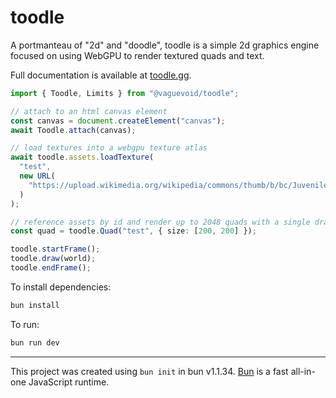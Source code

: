 # toodle

A portmanteau of "2d" and "doodle", toodle is a simple 2d graphics engine focused on using WebGPU to render textured quads and text.

Full documentation is available at [toodle.gg](https://toodle.gg).

```ts
import { Toodle, Limits } from "@vaguevoid/toodle";

// attach to an html canvas element
const canvas = document.createElement("canvas");
await Toodle.attach(canvas);

// load textures into a webgpu texture atlas
await toodle.assets.loadTexture(
  "test",
  new URL(
    "https://upload.wikimedia.org/wikipedia/commons/thumb/b/bc/Juvenile_Ragdoll.jpg/440px-Juvenile_Ragdoll.jpg"
  )
);

// reference assets by id and render up to 2048 quads with a single draw call
const quad = toodle.Quad("test", { size: [200, 200] });

toodle.startFrame();
toodle.draw(world);
toodle.endFrame();
```

To install dependencies:

```bash
bun install
```

To run:

```bash
bun run dev
```

---

This project was created using `bun init` in bun v1.1.34. [Bun](https://bun.sh) is a fast all-in-one JavaScript runtime.

